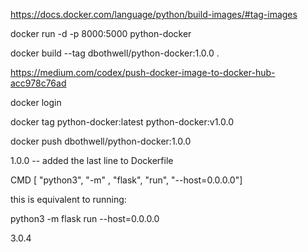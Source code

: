 https://docs.docker.com/language/python/build-images/#tag-images

docker run -d -p 8000:5000 python-docker

docker build --tag dbothwell/python-docker:1.0.0 .

https://medium.com/codex/push-docker-image-to-docker-hub-acc978c76ad

docker login

docker tag python-docker:latest python-docker:v1.0.0

docker push dbothwell/python-docker:1.0.0


1.0.0 -- added the last line to Dockerfile

CMD [ "python3", "-m" , "flask", "run", "--host=0.0.0.0"]

this is equivalent to running:

python3 -m flask run --host=0.0.0.0

3.0.4
